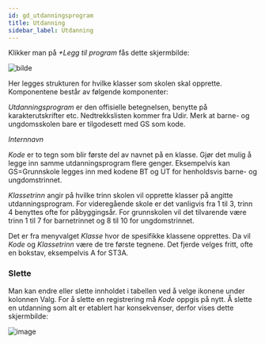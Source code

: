 ```yaml
---
id: gd_utdanningsprogram
title: Utdanning
sidebar_label: Utdanning
---
```

Klikker man på _+Legg til program_ fås dette skjermbilde:

![bilde](https://github.com/BarmanHanssen/iskole/assets/80097133/337d9614-9804-45cf-a7c1-6d1ece630dab)

Her legges strukturen for hvilke klasser som skolen skal opprette. Komponentene består av følgende komponenter:

_Utdanningsprogram_  er den offisielle betegnelsen, benytte på karakterutskrifter etc. Nedtrekkslisten kommer fra Udir. Merk at barne- og ungdomsskolen bare er tilgodesett med GS som kode.

_Internnavn_ 

_Kode_ er to tegn som blir første del av navnet på en klasse. Gjør det mulig å legge inn samme utdanningsprogram flere genger. Eksempelvis kan GS=Grunnskole legges inn med kodene BT og UT for henholdsvis barne- og ungdomstrinnet. 

_Klassetrinn_ angir på hvilke trinn skolen vil opprette klasser på angitte utdanningsprogram. For videregående skole er det vanligvis fra 1 til 3, trinn 4 benyttes ofte for påbyggingsår. For grunnskolen vil det tilvarende være trinn 1 til 7 for barnetrinnet og 8 til 10 for ungdomstrinnet.

Det er fra menyvalget _Klasse_ hvor de spesifikke klassene opprettes. Da vil  _Kode_ og _Klassetrinn_ være de tre første tegnene. Det fjerde velges fritt, ofte en bokstav, eksempelvis A for ST3A.

### Slette
Man kan endre eller slette innholdet i tabellen ved å velge ikonene under kolonnen Valg. For å slette en registrering må _Kode_ oppgis på nytt. Å slette en utdanning som alt er etablert har konsekvenser, derfor vises dette skjermbilde:

![image](https://github.com/BarmanHanssen/iskole/assets/80097133/dfa7903c-ea13-4d56-b6da-62e3ce25daf4)

